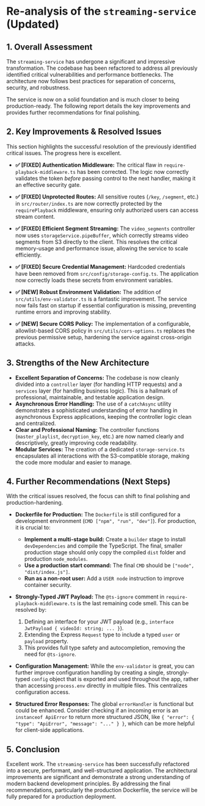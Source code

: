 # Re-analysis of the `streaming-service` (Updated)

## 1. Overall Assessment

The `streaming-service` has undergone a significant and impressive transformation. The codebase has been refactored to address all previously identified critical vulnerabilities and performance bottlenecks. The architecture now follows best practices for separation of concerns, security, and robustness.

The service is now on a solid foundation and is much closer to being production-ready. The following report details the key improvements and provides further recommendations for final polishing.

## 2. Key Improvements & Resolved Issues

This section highlights the successful resolution of the previously identified critical issues. The progress here is excellent.

*   **✅ [FIXED] Authentication Middleware:** The critical flaw in `require-playback-middleware.ts` has been corrected. The logic now correctly validates the token *before* passing control to the next handler, making it an effective security gate.

*   **✅ [FIXED] Unprotected Routes:** All sensitive routes (`/key`, `/segment`, etc.) in `src/router/index.ts` are now correctly protected by the `requirePlayback` middleware, ensuring only authorized users can access stream content.

*   **✅ [FIXED] Efficient Segment Streaming:** The `video_segments` controller now uses `storageService.pipeBuffer`, which correctly streams video segments from S3 directly to the client. This resolves the critical memory-usage and performance issue, allowing the service to scale efficiently.

*   **✅ [FIXED] Secure Credential Management:** Hardcoded credentials have been removed from `src/config/storage-config.ts`. The application now correctly loads these secrets from environment variables.

*   **✅ [NEW] Robust Environment Validation:** The addition of `src/utils/env-validator.ts` is a fantastic improvement. The service now fails fast on startup if essential configuration is missing, preventing runtime errors and improving stability.

*   **✅ [NEW] Secure CORS Policy:** The implementation of a configurable, allowlist-based CORS policy in `src/utils/cors-options.ts` replaces the previous permissive setup, hardening the service against cross-origin attacks.

## 3. Strengths of the New Architecture

*   **Excellent Separation of Concerns:** The codebase is now cleanly divided into a `controller` layer (for handling HTTP requests) and a `services` layer (for handling business logic). This is a hallmark of professional, maintainable, and testable application design.
*   **Asynchronous Error Handling:** The use of a `catchAsync` utility demonstrates a sophisticated understanding of error handling in asynchronous Express applications, keeping the controller logic clean and centralized.
*   **Clear and Professional Naming:** The controller functions (`master_playlist`, `decryption_key`, etc.) are now named clearly and descriptively, greatly improving code readability.
*   **Modular Services:** The creation of a dedicated `storage-service.ts` encapsulates all interactions with the S3-compatible storage, making the code more modular and easier to manage.

## 4. Further Recommendations (Next Steps)

With the critical issues resolved, the focus can shift to final polishing and production-hardening.

*   **Dockerfile for Production:** The `Dockerfile` is still configured for a development environment (`CMD ["npm", "run", "dev"]`). For production, it is crucial to:
    *   **Implement a multi-stage build:** Create a `builder` stage to install `devDependencies` and compile the TypeScript. The final, smaller production stage should only copy the compiled `dist` folder and production `node_modules`.
    *   **Use a production start command:** The final `CMD` should be `["node", "dist/index.js"]`.
    *   **Run as a non-root user:** Add a `USER node` instruction to improve container security.

*   **Strongly-Typed JWT Payload:** The `@ts-ignore` comment in `require-playback-middleware.ts` is the last remaining code smell. This can be resolved by:
    1.  Defining an interface for your JWT payload (e.g., `interface JwtPayload { videoId: string; ... }`).
    2.  Extending the Express `Request` type to include a typed `user` or `payload` property.
    3.  This provides full type safety and autocompletion, removing the need for `@ts-ignore`.

*   **Configuration Management:** While the `env-validator` is great, you can further improve configuration handling by creating a single, strongly-typed `config` object that is exported and used throughout the app, rather than accessing `process.env` directly in multiple files. This centralizes configuration access.

*   **Structured Error Responses:** The global `errorHandler` is functional but could be enhanced. Consider checking if an incoming error is an `instanceof ApiError` to return more structured JSON, like `{ "error": { "type": "ApiError", "message": "..." } }`, which can be more helpful for client-side applications.

## 5. Conclusion

Excellent work. The `streaming-service` has been successfully refactored into a secure, performant, and well-structured application. The architectural improvements are significant and demonstrate a strong understanding of modern backend development principles. By addressing the final recommendations, particularly the production Dockerfile, the service will be fully prepared for a production deployment.